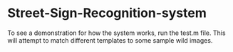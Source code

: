 # Street-Sign-Recognition-system

To see a demonstration for how the system works, run the test.m file.
This will attempt to match different templates to some sample wild images.